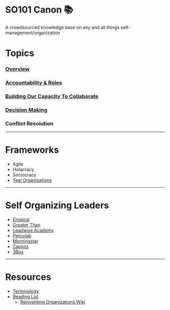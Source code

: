 # SO101 Canon :books:
A crowdsourced knowledge base on any and all things self-management/organization

# Topics
### [Overview](https://github.com/sprrtely/so101_canon/wiki/Self-Management-Organization-Overview)
### [Accountability & Roles](https://github.com/sprrtely/so101_canon/wiki/SO101:-Accountability)
### [Building Our Capacity To Collaborate](https://github.com/sprrtely/so101_canon/wiki/SO101:-Collaboration)
### [Decision Making](https://github.com/sprrtely/so101_canon/wiki/SO101:-Collaborative-Decision-Making)
### Conflict Resolution

***

# Frameworks
* Agile
* Holacracy
* Sociocracy
* [Teal Organizations](http://www.reinventingorganizationswiki.com/Teal_Organizations) 

***

# Self Organizing Leaders
* [Enspiral](https://enspiral.com/)
* [Greater Than](https://www.greaterthan.works/)
* [Leadwise Academy](https://academy.leadwise.co)
* [Percolab](http://www.percolab.com/en/self-management-roles-and-process-design/)
* [Morningstar](https://hbr.org/2011/12/first-lets-fire-all-the-managers)
* [Zappos](https://www.zapposinsights.com/about/holacracy)
* [3Box](https://medium.com/3box/3box-culture-a-team-community-and-company-595004959b61)

***

# Resources
* [Terminology](https://github.com/sprrtely/so101_canon/wiki/Self-Organization-Terminology)
* [Reading List](https://github.com/sprrtely/so101_canon/wiki/SO-Reading-List)
  * [Reinventing Organizations Wiki](http://www.reinventingorganizationswiki.com)
